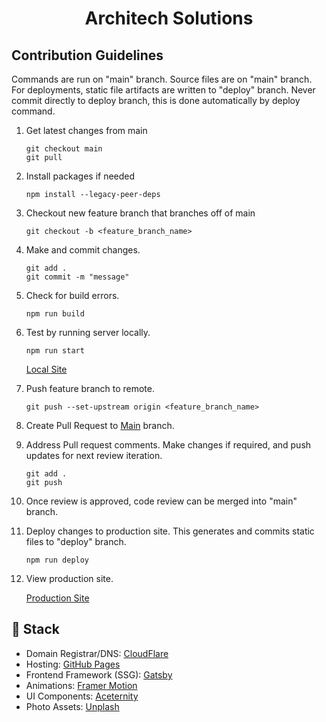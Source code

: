 <h1 align="center">Architech Solutions</h1>

## Contribution Guidelines

Commands are run on "main" branch. Source files are on "main" branch. For deployments, static file artifacts are written to "deploy" branch. Never commit directly to deploy branch, this is done automatically by deploy command.

1. Get latest changes from main

    ```shell
    git checkout main
    git pull
    ```

2. Install packages if needed

   ```shell
   npm install --legacy-peer-deps
   ```

3. Checkout new feature branch that branches off of main

    ```shell
    git checkout -b <feature_branch_name>
    ```

4. Make and commit changes.

    ```shell
    git add .
    git commit -m "message"
    ```

5. Check for build errors.

    ```shell
    npm run build
    ```

6. Test by running server locally.

    ```shell
    npm run start
    ```

    [Local Site](http://localhost:8000)


7. Push feature branch to remote.

    ```shell
    git push --set-upstream origin <feature_branch_name>
    ```

8. Create Pull Request to [Main](https://github.com/byue/byue.github.io/tree/main) branch.

9. Address Pull request comments. Make changes if required, and push updates for next review iteration.

    ```shell
    git add .
    git push
    ```

10. Once review is approved, code review can be merged into "main" branch.

11. Deploy changes to production site. This generates and commits static files to "deploy" branch.

    ```shell
    npm run deploy
    ```

12. View production site.

    [Production Site](https://www.architech-solutions.com)

## 🥪 Stack
- Domain Registrar/DNS: [CloudFlare](https://www.cloudflare.com/)
- Hosting: [GitHub Pages](https://pages.github.com/)
- Frontend Framework (SSG): [Gatsby](https://www.gatsbyjs.com/)
- Animations: [Framer Motion](https://www.framer.com/motion/introduction/)
- UI Components: [Aceternity](https://ui.aceternity.com/components)
- Photo Assets: [Unplash](https://unsplash.com/)